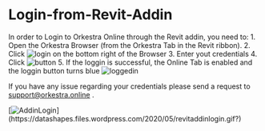 # Login-from-Revit-Addin

In order to Login to Orkestra Online through the Revit addin, you need to: 1. Open the Orkestra Browser \(from the Orkestra Tab in the Revit ribbon\). 2. Click ![login](https://datashapes.files.wordpress.com/2020/05/login.png?) on the bottom right of the Browser 3. Enter yout credentials 4. Click ![button](https://datashapes.files.wordpress.com/2020/05/loginbut.png?) 5. If the loggin is successful, the Online Tab is enabled and the loggin button turns blue ![loggedin](https://datashapes.files.wordpress.com/2020/05/loggedin.png?)

If you have any issue regarding your credentials please send a request to support@orkestra.online .

[![AddinLogin](https://datashapes.files.wordpress.com/2020/05/revitaddinlogin.gif?)](https://datashapes.files.wordpress.com/2020/05/revitaddinlogin.gif?)

